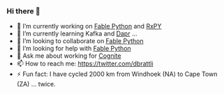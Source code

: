 ### Hi there 👋

- 🔭 I’m currently working on [Fable Python](https://github.com/fable-compiler/Fable.Python) and [RxPY](https://github.com/ReactiveX/RxPY)
- 🌱 I’m currently learning Kafka and [Dapr](https://dapr.io) ...
- 👯 I’m looking to collaborate on [Fable Python](https://github.com/fable-compiler/Fable.Python)
- 🤔 I’m looking for help with [Fable Python](https://github.com/fable-compiler/Fable.Python)
- 💬 Ask me about working for [Cognite](https://www.cognite.com/)
- 📫 How to reach me: https://twitter.com/dbrattli
- ⚡ Fun fact: I have cycled 2000 km from Windhoek (NA) to Cape Town (ZA) ... twice. 
